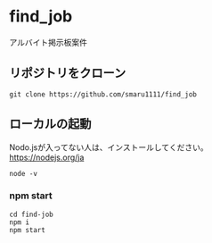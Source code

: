 # find_job
アルバイト掲示板案件

## リポジトリをクローン
```
git clone https://github.com/smaru1111/find_job
```

## ローカルの起動
Nodo.jsが入ってない人は、インストールしてください。<br>
https://nodejs.org/ja
```
node -v
```

### npm start
```
cd find-job
npm i
npm start
```
